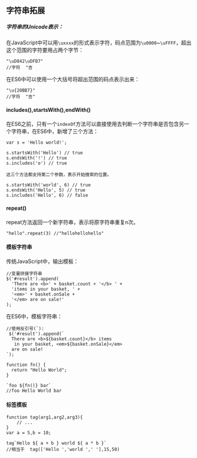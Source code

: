 ## 字符串拓展

##### 字符串的Unicode表示：
在JavaScript中可以用`\uxxxx`的形式表示字符，码点范围为`\u0000`~`\uFFFF`，超出这个范围的字符要用占两个字节：

    "\uD842\uDFB7"
    //字符  "吉
在ES6中可以使用一个大括号将超出范围的码点表示出来：

    "\u{20BB7}"
    //字符  "吉"

#### includes(),startsWith(),endWith()
在ES6之前，只有一个`indexOf`方法可以直接使用去判断一个字符串是否包含另一个字符串，在ES6中，新增了三个方法：

    var s = 'Hello world!';

    s.startsWith('Hello') // true
    s.endsWith('!') // true
    s.includes('o') // true

    这三个方法都支持第二个参数，表示开始搜索的位置。

    s.startsWith('world', 6) // true
    s.endsWith('Hello', 5) // true
    s.includes('Hello', 6) // false

#### repeat()
repeat方法返回一个新字符串，表示将原字符串重复n次。

    "hello".repeat(3) //"hellohellohello"

#### 模板字符串
传统JavaScript中，输出模板：

    //变量拼接字符串
    $('#result').append(
      'There are <b>' + basket.count + '</b> ' +
      'items in your basket, ' +
      '<em>' + basket.onSale +
      '</em> are on sale!'
    );
 在ES6中，模板字符串：

    //使用反引号(`):
     $('#result').append(`
      There are <b>${basket.count}</b> items
       in your basket, <em>${basket.onSale}</em>
      are on sale!
    `);

    function fn() {
      return "Hello World";
    }

    `foo ${fn()} bar`
    //foo Hello World bar

#### 标签模板

    function tag(arg1,arg2,arg3){
        // ...
    }
    var a = 5,b = 10;
    
    tag`Hello ${ a + b } world ${ a * b }`
    //相当于  tag(['Hello ','world ',' '],15,50)
